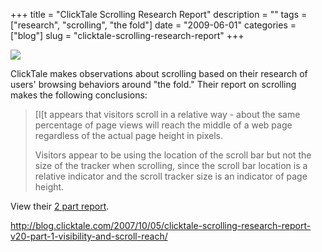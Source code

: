 +++
title = "ClickTale Scrolling Research Report"
description = ""
tags = ["research", "scrolling", "the fold"]
date = "2009-06-01"
categories = ["blog"]
slug = "clicktale-scrolling-research-report"
+++



  <div class="notebook-screenshot"><a href="http://blog.clicktale.com/2007/10/05/clicktale-scrolling-research-report-v20-part-1-visibility-and-scroll-reach/"><img src="//media.konigi.com/bluga/wt4a23b1609be7e.jpg"/></a></div><p>ClickTale makes observations about scrolling based on their research of users' browsing behaviors around "the fold." Their report on scrolling makes the following conclusions: </p>
<blockquote><p>[I[t appears that visitors scroll in a relative way - about the same percentage of page views will reach the middle of a web page regardless of the actual page height in pixels.</p>
<p>Visitors appear to be using the location of the scroll bar but not the size of the tracker when scrolling, since the scroll bar location is a relative indicator and the scroll tracker size is an indicator of page height.</p></blockquote>
<p>View their <a href="http://blog.clicktale.com/2007/10/05/clicktale-scrolling-research-report-v20-part-1-visibility-and-scroll-reach/">2 part report</a>.</p>
    
  <a href="http://blog.clicktale.com/2007/10/05/clicktale-scrolling-research-report-v20-part-1-visibility-and-scroll-reach/">http://blog.clicktale.com/2007/10/05/clicktale-scrolling-research-report-v20-part-1-visibility-and-scroll-reach/</a>
